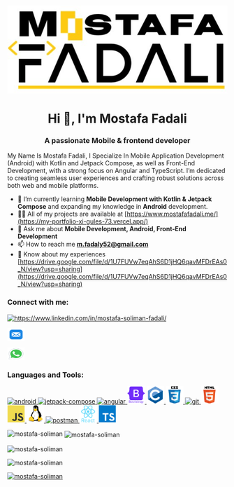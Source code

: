 <img 
 align="center"
 src="https://github.com/mostafa-soliman/mostafa-soliman/blob/main/logo.jpg?raw=true"
 alt="mostafa fadali"
 width="750"
/>

<h1 align="center">Hi 👋, I'm Mostafa Fadali</h1>
<h3 align="center">A passionate  Mobile & frontend developer</h3>
<p align="left">
    My Name Is Mostafa Fadali, I Specialize In Mobile Application Development (Android) with Kotlin and Jetpack Compose, as well as Front-End Development, with a strong focus on Angular and TypeScript. I’m dedicated to creating seamless user experiences and crafting robust solutions across both web and mobile platforms.
</p>

- 🌱 I’m currently learning **Mobile Development with Kotlin & Jetpack Compose** and expanding my knowledge in **Android** development.
- 👨‍💻 All of my projects are available at
  [https://www.mostafafadali.me/](https://my-portfolio-xi-gules-73.vercel.app/)
- 💬 Ask me about **Mobile Development, Android, Front-End Development**
- 📫 How to reach me **m.fadaly52@gmail.com**
- 📄 Know about my experiences
  [https://drive.google.com/file/d/1U7FUVw7eqAhS6D1jHQ6qavMFDrEAs0_N/view?usp=sharing](https://drive.google.com/file/d/1U7FUVw7eqAhS6D1jHQ6qavMFDrEAs0_N/view?usp=sharing)

<h3 align="left">Connect with me:</h3>
<p align="left">
  <a
    href="https://www.linkedin.com/in/mostafa-soliman-fadali/"
    target="_blank"
    ><img
      align="center"
      src="https://raw.githubusercontent.com/rahuldkjain/github-profile-readme-generator/master/src/images/icons/Social/linked-in-alt.svg"
      alt="https://www.linkedin.com/in/mostafa-soliman-fadali/"
      height="30"
      width="40"
  /></a>
</p>

<p align="left">
  <a
    href="mailto: m.fadaly52@gmail.com"
    target="_blank"
    ><img
      align="center"
      src="https://raw.githubusercontent.com/mostafa-soliman/mostafa-soliman/8c908c3198bec1a6df6d51386e1f90a795b66547/icons8-mail.svg"
      alt="https://www.linkedin.com/in/mostafa-soliman-fadali/"
      height="30"
      width="40"
  /></a>
</p>
<p align="left">
  <a
    href="https://wa.me/00201128356597"
    target="_blank"
    ><img
      align="center"
      src="https://raw.githubusercontent.com/mostafa-soliman/mostafa-soliman/8c908c3198bec1a6df6d51386e1f90a795b66547/icons8-whatsapp.svg"
      alt="https://www.linkedin.com/in/mostafa-soliman-fadali/"
      height="30"
      width="40"
  /></a>
</p>

<h3 align="left">Languages and Tools:</h3>
<p align="left">
  <!-- Mobile Development Tools -->
  <a href="https://developer.android.com/kotlin" target="_blank" rel="noreferrer">
    <img src="https://developer.android.com/images/logos/android.svg" alt="android" width="40" height="40"/>
  </a>
  <a href="https://developer.android.com/jetpack/compose" target="_blank" rel="noreferrer">
    <img src="https://tse3.mm.bing.net/th?id=OIP.hpVsZUIwyW8bDmjwKOGH7wHaHZ&pid=Api&P=0&h=220" alt="jetpack-compose" width="40" height="40"/>
  </a>
    <!-- Web Development Tools -->
  <a href="https://angular.io" target="_blank" rel="noreferrer">
    <img
      src="https://angular.io/assets/images/logos/angular/angular.svg"
      alt="angular"
      width="40"
      height="40"
    />
  </a>
  <a href="https://getbootstrap.com" target="_blank" rel="noreferrer">
    <img
      src="https://raw.githubusercontent.com/devicons/devicon/master/icons/bootstrap/bootstrap-plain-wordmark.svg"
      alt="bootstrap"
      width="40"
      height="40"
    />
  </a>
  <a href="https://www.cprogramming.com/" target="_blank" rel="noreferrer">
    <img
      src="https://raw.githubusercontent.com/devicons/devicon/master/icons/c/c-original.svg"
      alt="c"
      width="40"
      height="40"
    />
  </a>
  <a href="https://www.w3schools.com/css/" target="_blank" rel="noreferrer">
    <img
      src="https://raw.githubusercontent.com/devicons/devicon/master/icons/css3/css3-original-wordmark.svg"
      alt="css3"
      width="40"
      height="40"
    />
  </a>
  <a href="https://git-scm.com/" target="_blank" rel="noreferrer">
    <img
      src="https://www.vectorlogo.zone/logos/git-scm/git-scm-icon.svg"
      alt="git"
      width="40"
      height="40"
    />
  </a>
  <a href="https://www.w3.org/html/" target="_blank" rel="noreferrer">
    <img
      src="https://raw.githubusercontent.com/devicons/devicon/master/icons/html5/html5-original-wordmark.svg"
      alt="html5"
      width="40"
      height="40"
    />
  </a>
  <a
    href="https://developer.mozilla.org/en-US/docs/Web/JavaScript"
    target="_blank"
    rel="noreferrer"
  >
    <img
      src="https://raw.githubusercontent.com/devicons/devicon/master/icons/javascript/javascript-original.svg"
      alt="javascript"
      width="40"
      height="40"
    />
  </a>
  <a href="https://www.linux.org/" target="_blank" rel="noreferrer">
    <img
      src="https://raw.githubusercontent.com/devicons/devicon/master/icons/linux/linux-original.svg"
      alt="linux"
      width="40"
      height="40"
    />
  </a>
  <a href="https://postman.com" target="_blank" rel="noreferrer">
    <img
      src="https://www.vectorlogo.zone/logos/getpostman/getpostman-icon.svg"
      alt="postman"
      width="40"
      height="40"
    />
  </a>
  <a href="https://reactjs.org/" target="_blank" rel="noreferrer">
    <img
      src="https://raw.githubusercontent.com/devicons/devicon/master/icons/react/react-original-wordmark.svg"
      alt="react"
      width="40"
      height="40"
    />
  </a>
  <a href="https://www.typescriptlang.org/" target="_blank" rel="noreferrer">
    <img
      src="https://raw.githubusercontent.com/devicons/devicon/master/icons/typescript/typescript-original.svg"
      alt="typescript"
      width="40"
      height="40"
    />
  </a>
</p>

<p>
  <img
    align="left"
    src="https://github-readme-stats.vercel.app/api/top-langs?username=mostafa-soliman&show_icons=true&locale=en&layout=compact"
    alt="mostafa-soliman"
  />
</p>

<p>
  &nbsp;<img
    align="center"
    src="https://github-readme-stats.vercel.app/api?username=mostafa-soliman&show_icons=true&locale=en"
    alt="mostafa-soliman"
  />
</p>

<p>
  <img
    align="center"
    src="https://github-readme-streak-stats.herokuapp.com/?user=mostafa-soliman&"
    alt="mostafa-soliman"
  />
</p>
<p align="left">
  <img
    src="https://komarev.com/ghpvc/?username=mostafa-soliman&label=Profile%20views&color=0e75b6&style=flat"
    alt="mostafa-soliman"
  />
</p>

<p align="left">
  <a href="https://github.com/ryo-ma/github-profile-trophy"
    ><img
      src="https://github-profile-trophy.vercel.app/?username=mostafa-soliman"
      alt="mostafa-soliman"
  /></a>
</p>
